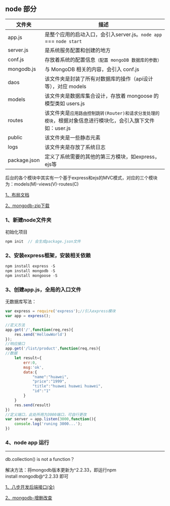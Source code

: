 ## node 部分

| 文件夹 | 描述 |
| ------ | ------ |
| app.js | 是整个应用的启动入口，会引入server.js。`node app` === `node start` |
| server.js | 是系统服务配置和创建的地方 |
| conf.js | 存放着系统的配置信息`（配置 mongoDB 数据库的参数）` |
| mongodb.js | 与 MongoDB 相关的内容，会引入 conf.js |
| daos | 该文件夹是封装了所有对数据库的操作（api设计等），对应 models |
| models | 该文件夹是数据库集合设计，存放着 mongoose 的模型类如 users.js |
| routes | 该文件夹是`应用路由控制跳转(Router)和请求分发处理的模块`，根据对象信息进行模块化，会引入旗下文件如：user.js |
| public | 该文件夹是一些静态元素 |
| logs | 该文件夹是存放了系统日志 |
| package.json | 定义了系统需要的其他的第三方模块，如express，ejs等 |

后台的各个模块中其实有一个基于express和ejs的MVC模式，对应的三个模块为：models(M)-views(V)-routes(C)

[1、布局文档](https://github.com/bitwater/HelloNodejsMedical/blob/master/server.js)

[2、mongodb-zip下载](http://dl.mongodb.org/dl/win32/x86_64)

### 1、新建node文件夹

初始化项目

```js
npm init  // 会生成package.json文件
```

### 2、安装express框架，安装相关依赖

```js
npm install express -S 
npm install mongodb -S 
npm install mongoose -S 
```

### 3、创建app.js，全局的入口文件

无数据库写法：

```js
var express = require('express');//引入express模块
var app = express();

//定义方法
app.get('/',function(req,res){
    res.send('HellowWorld')
});
//响应接口
app.get('/list/product',function(req,res){
//数据
    let result={
        err:0,
        msg:'ok',
        data:{
            "name":"huawei",
            "price":"1999",
            "title":"huawei huawei huawei",
            "id":"1"
        }
    }
    res.send(result)
})
//定义端口，此处所用为3000端口，可自行更改
var server = app.listen(3000,function(){
    console.log('runing 3000...');
})
```
### 4、node app 运行

---

db.collection() is not a function？

解决方法：将mongodb版本更新为^2.2.33，即运行npm install mongodb@^2.2.33 即可

[1、八步开发后端接口(全)](https://blog.csdn.net/qq_36996271/article/details/85124358)

[2、mongodb-增删改查](https://blog.csdn.net/Xue_zenghui/article/details/99721631)

